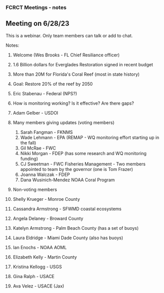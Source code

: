 ### FCRCT Meetings - notes 

## Meeting on 6/28/23

This is a webinar. Only team members can talk or add to chat.

Notes:
1. Welcome (Wes Brooks - FL Chief Resiliance officer)
2. 1.6 Billion dollars for Everglades Restoration signed in recent budget
3. More than 20M for Florida's Coral Reef (most in state history)
4. Goal: Restore 20% of the reef by 2050
5. Eric Stabenau - Federal (NPS?)
6. How is monitoring working? Is it effective? Are there gaps?
7. Adam Gelber - USDOI
8. Many members giving updates (voting members)
   1. Sarah Fangman - FKNMS
   2. Wade Lehmann - EPA (REMAP - WQ monitoring effort starting up in the fall)
   3. Gil McRae - FWC
   4. Nikki Morgan - FDEP (has some research and WQ monitoring funding)
   5. CJ Sweetman - FWC Fisheries Management - Two members appointed to team by the governor (one is Tom Frazer)
   6. Joanna Walczak - FDEP
   7. Dana Wusinich-Mendez NOAA Coral Program
9.  Non-voting members
   1. Shelly Krueger - Monroe County
   2. Cassandra Armstrong - SFWMD coastal ecosystems
   3. Angela Delaney - Broward County
   4. Katelyn Armstrong - Palm Beach County (has a set of buoys)
   5. Laura Eldridge - Miami Dade County (also has buoys)
   6. Ian Enochs - NOAA AOML
   7. Elizabeth Kelly - Martin County
   8. Kristina Kellogg - USGS
   9. Gina Ralph - USACE

11. Ava Velez - USACE (Jax)
